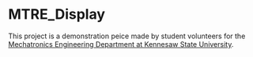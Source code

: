 # MTRE_Display

This project is a demonstration peice made by student volunteers for the [Mechatronics Engineering Department at Kennesaw State University](https://engineering.kennesaw.edu/mechatronics/degrees/bs-mechatronics.php). 
 
